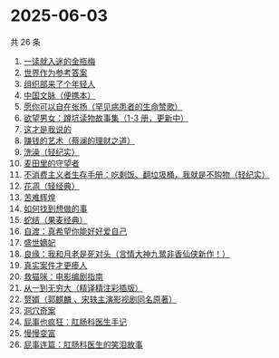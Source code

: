 # 2025-06-03

共 26 条

<!-- BEGIN WEREAD -->
<!-- 最后更新时间 2025-06-03 16:18:39 +0800 -->
1. [一读就入迷的金瓶梅](https://weread.qq.com/web/bookDetail/e6332270813ab9f7fg015328)
1. [世界作为参考答案](https://weread.qq.com/web/bookDetail/4d232400813ab9fb2g010557)
1. [组织部来了个年轻人](https://weread.qq.com/web/bookDetail/00432890813ab82d5g0124b1)
1. [中国文脉（便携本）](https://weread.qq.com/web/bookDetail/c5d328e05b66b4c5da34834)
1. [愿你可以自在张扬（罕见病患者的生命赞歌）](https://weread.qq.com/web/bookDetail/866324f0813ab9b70g013cde)
1. [欲望男女：蹲坑读物故事集（1-3 册，更新中）](https://weread.qq.com/web/bookDetail/849323e0813ab9f7fg011847)
1. [这才是我说的](https://weread.qq.com/web/bookDetail/13e32510813ab702dg013553)
1. [赚钱的艺术（蔡澜的理财之道）](https://weread.qq.com/web/bookDetail/1fe32b60813ab9052g011c9e)
1. [洗澡（轻纪实）](https://weread.qq.com/web/bookDetail/e1c326d0813ab9f15g015b64)
1. [麦田里的守望者](https://weread.qq.com/web/bookDetail/477329b071bc13ba477bc4f)
1. [不消费主义者生存手册：吃剩饭、翻垃圾桶，我就是不购物（轻纪实）](https://weread.qq.com/web/bookDetail/5cd323e0813ab9d10g0143af)
1. [花凋（轻经典）](https://weread.qq.com/web/bookDetail/3b932cf0813ab9f6cg012c8c)
1. [苦难辉煌](https://weread.qq.com/web/bookDetail/c5f32ac0813ab9f98g019666)
1. [如何找到想做的事](https://weread.qq.com/web/bookDetail/71a32fb0813ab8de8g019cc9)
1. [蛇结（果麦经典）](https://weread.qq.com/web/bookDetail/9eb327e0813ab9e2bg015edf)
1. [自渡：真希望你能好好爱自己](https://weread.qq.com/web/bookDetail/1fb32b80813ab8764g0175d9)
1. [盛世嫡妃](https://weread.qq.com/web/bookDetail/f0b326b0537d6df0bda1689)
1. [良缘：我和月老是死对头（言情大神九鹭非香仙侠新作！）](https://weread.qq.com/web/bookDetail/bc532b50813ab9f27g014dd8)
1. [真实案件才更瘆人](https://weread.qq.com/web/bookDetail/ab232020813ab9f2fg01569c)
1. [救猫咪：电影编剧指南](https://weread.qq.com/web/bookDetail/764325407230ad4c7645547)
1. [从一到无穷大（精译精注彩插版）](https://weread.qq.com/web/bookDetail/ccd32570813ab9f1ag018737)
1. [赘婿（郭麒麟 、宋轶主演影视剧同名原著）](https://weread.qq.com/web/bookDetail/15032af05753441501f9930)
1. [洞穴奇案](https://weread.qq.com/web/bookDetail/70132e70813ab9f22g016f9c)
1. [屁事也疯狂：肛肠科医生手记](https://weread.qq.com/web/bookDetail/cf232020813ab9051g017394)
1. [慢慢变富](https://weread.qq.com/web/bookDetail/861320907186fbcb861428a)
1. [屁事连篇：肛肠科医生的笑泪故事](https://weread.qq.com/web/bookDetail/b5832020813ab9ef6g013388)
<!-- END WEREAD -->